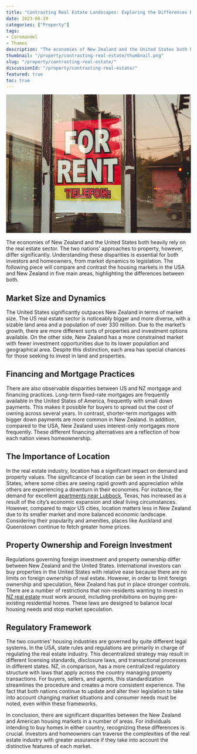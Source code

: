 ```yaml
---
title: "Contrasting Real Estate Landscapes: Exploring the Differences Between USA and NZ Markets"
date: 2023-06-29
categories: ["Property"]
tags:
- Coromandel
- Thames
description: "The economies of New Zealand and the United States both heavily rely on the real estate sector. The two nations’ approaches to property, however, differ significantly. Understanding these disparities is essential for both investors and homeowners, from market dynamics to legislation. The following piece will compare and contrast the housing markets in the USA and New Zealand in five main areas, highlighting the differences between both."
thumbnail: "/property/contrasting-real-estate/thumbnail.png"
slug: "/property/contrasting-real-estate/"
discussionId: "/property/contrasting-real-estate/"
featured: true
toc: true
---
```

![UK Correspondent: Peter Minkoff](thumbnail.png)

The economies of New Zealand and the United States both heavily rely on the real estate sector. The two nations’ approaches to property, however, differ significantly. Understanding these disparities is essential for both investors and homeowners, from market dynamics to legislation. The following piece will compare and contrast the housing markets in the USA and New Zealand in five main areas, highlighting the differences between both.


## Market Size and Dynamics
The United States significantly outpaces New Zealand in terms of market size. The US real estate sector is noticeably bigger and more diverse, with a sizable land area and a population of over 330 million. Due to the market’s growth, there are more different sorts of properties and investment options available. On the other side, New Zealand has a more constrained market with fewer investment opportunities due to its lower population and geographical area. Despite this distinction, each area has special chances for those seeking to invest in land and properties.

## Financing and Mortgage Practices
There are also observable disparities between US and NZ mortgage and financing practices. Long-term fixed-rate mortgages are frequently available in the United States of America, frequently with small down payments. This makes it possible for buyers to spread out the cost of owning across several years. In contrast, shorter-term mortgages with bigger down payments are more common in New Zealand. In addition, compared to the USA, New Zealand uses interest-only mortgages more frequently. These different financing alternatives are a reflection of how each nation views homeownership.

## The Importance of Location
In the real estate industry, location has a significant impact on demand and property values. The significance of location can be seen in the United States, where some cities are seeing rapid growth and appreciation while others are experiencing a downturn in their economies. For instance, the demand for excellent [apartments near Lubbock](https://www.rent.com/texas/lubbock-apartments), Texas, has increased as a result of the city’s economic expansion and ideal living circumstances. However, compared to major US cities, location matters less in New Zealand due to its smaller market and more balanced economic landscape. Considering their popularity and amenities, places like Auckland and Queenstown continue to fetch greater home prices.

## Property Ownership and Foreign Investment
Regulations governing foreign investment and property ownership differ between New Zealand and the United States. International investors can buy properties in the United States with relative ease because there are no limits on foreign ownership of real estate. However, in order to limit foreign ownership and speculation, New Zealand has put in place stronger controls. There are a number of restrictions that non-residents wanting to invest in [NZ real estate](https://mediapa.co.nz/garry-malcolm-and-re-max-team-realty-are-new-plymouths-leading-real-estate-agents/) must work around, including prohibitions on buying pre-existing residential homes. These laws are designed to balance local housing needs and stop market speculation.

## Regulatory Framework
The two countries’ housing industries are governed by quite different legal systems. In the USA, state rules and regulations are primarily in charge of regulating the real estate industry. This decentralized strategy may result in different licensing standards, disclosure laws, and transactional processes in different states. NZ, in comparison, has a more centralized regulatory structure with laws that apply across the country managing property transactions. For buyers, sellers, and agents, this standardization streamlines the procedure and creates a more consistent experience. The fact that both nations continue to update and alter their legislation to take into account changing market situations and consumer needs must be noted, even within these frameworks.

In conclusion, there are significant disparities between the New Zealand and American housing markets in a number of areas. For individuals intending to buy homes in either country, recognizing these differences is crucial. Investors and homeowners can traverse the complexities of the real estate industry with greater assurance if they take into account the distinctive features of each market.